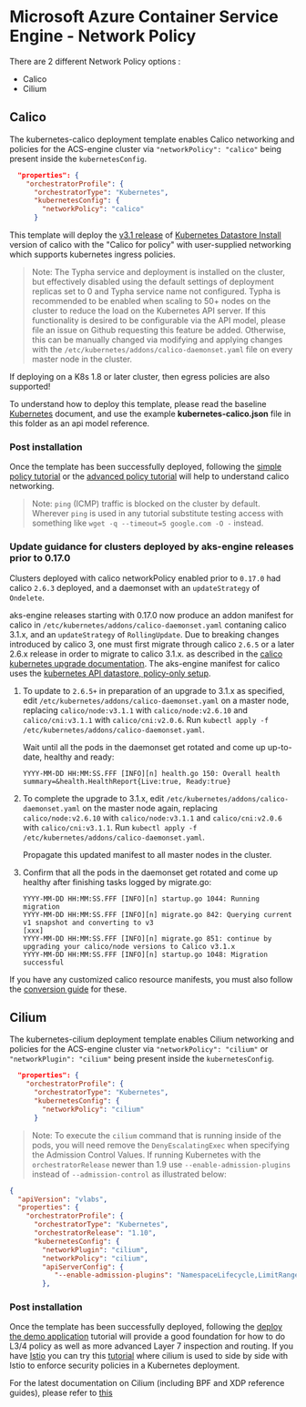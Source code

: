# Microsoft Azure Container Service Engine - Network Policy

There are 2 different Network Policy options :

- Calico
- Cilium

## Calico

The kubernetes-calico deployment template enables Calico networking and policies for the ACS-engine cluster via `"networkPolicy": "calico"` being present inside the `kubernetesConfig`.

```json
  "properties": {
    "orchestratorProfile": {
      "orchestratorType": "Kubernetes",
      "kubernetesConfig": {
        "networkPolicy": "calico"
      }
```

This template will deploy the [v3.1 release](https://docs.projectcalico.org/v3.1/releases/) of [Kubernetes Datastore Install](https://docs.projectcalico.org/v3.1/getting-started/kubernetes/installation/other) version of calico with the "Calico for policy" with user-supplied networking which supports kubernetes ingress policies.

> Note: The Typha service and deployment is installed on the cluster, but effectively disabled using the default settings of deployment replicas set to 0 and Typha service name not configured.  Typha is recommended to be enabled when scaling to 50+ nodes on the cluster to reduce the load on the Kubernetes API server.  If this functionality is desired to be configurable via the API model, please file an issue on Github requesting this feature be added.  Otherwise, this can be manually changed via modifying and applying changes with the `/etc/kubernetes/addons/calico-daemonset.yaml` file on every master node in the cluster.

If deploying on a K8s 1.8 or later cluster, then egress policies are also supported!

To understand how to deploy this template, please read the baseline [Kubernetes](../../docs/kubernetes.md) document, and use the example **kubernetes-calico.json** file in this folder as an api model reference.

### Post installation

Once the template has been successfully deployed, following the [simple policy tutorial](https://docs.projectcalico.org/v3.1/getting-started/kubernetes/tutorials/simple-policy) or the [advanced policy tutorial](https://docs.projectcalico.org/v3.1/getting-started/kubernetes/tutorials/advanced-policy) will help to understand calico networking.

> Note: `ping` (ICMP) traffic is blocked on the cluster by default.  Wherever `ping` is used in any tutorial substitute testing access with something like `wget -q --timeout=5 google.com -O -` instead.

### Update guidance for clusters deployed by aks-engine releases prior to 0.17.0
Clusters deployed with calico networkPolicy enabled prior to `0.17.0` had calico `2.6.3` deployed, and a daemonset with an `updateStrategy` of `Ondelete`.

aks-engine releases starting with 0.17.0 now produce an addon manifest for calico in `/etc/kubernetes/addons/calico-daemonset.yaml` contaning calico 3.1.x, and an `updateStrategy` of `RollingUpdate`. Due to breaking changes introduced by calico 3, one must first migrate through calico `2.6.5` or a later 2.6.x release in order to migrate to calico 3.1.x. as described in the [calico kubernetes upgrade documentation](https://docs.projectcalico.org/v3.1/getting-started/kubernetes/upgrade/). The aks-engine manifest for calico uses the [kubernetes API datastore, policy-only setup](https://docs.projectcalico.org/v3.1/getting-started/kubernetes/upgrade/upgrade#upgrading-an-installation-that-uses-the-kubernetes-api-datastore).

1. To update to `2.6.5+` in preparation of an upgrade to 3.1.x as specified, edit `/etc/kubernetes/addons/calico-daemonset.yaml` on a master node, replacing `calico/node:v3.1.1` with `calico/node:v2.6.10` and `calico/cni:v3.1.1` with `calico/cni:v2.0.6`. Run `kubectl apply -f /etc/kubernetes/addons/calico-daemonset.yaml`.

    Wait until all the pods in the daemonset get rotated and come up up-to-date, healthy and ready:

    `YYYY-MM-DD HH:MM:SS.FFF [INFO][n] health.go 150: Overall health summary=&health.HealthReport{Live:true, Ready:true}`

2. To complete the upgrade to 3.1.x, edit `/etc/kubernetes/addons/calico-daemonset.yaml` on the master node again, replacing `calico/node:v2.6.10` with `calico/node:v3.1.1` and `calico/cni:v2.0.6` with `calico/cni:v3.1.1`. Run `kubectl apply -f /etc/kubernetes/addons/calico-daemonset.yaml`.

    Propagate this updated manifest to all master nodes in the cluster.

3. Confirm that all the pods in the daemonset get rotated and come up healthy after finishing tasks logged by migrate.go:

    ```
    YYYY-MM-DD HH:MM:SS.FFF [INFO][n] startup.go 1044: Running migration
    YYYY-MM-DD HH:MM:SS.FFF [INFO][n] migrate.go 842: Querying current v1 snapshot and converting to v3
    [xxx]
    YYYY-MM-DD HH:MM:SS.FFF [INFO][n] migrate.go 851: continue by upgrading your calico/node versions to Calico v3.1.x
    YYYY-MM-DD HH:MM:SS.FFF [INFO][n] startup.go 1048: Migration successful
    ```

If you have any customized calico resource manifests, you must also follow the [conversion guide](https://docs.projectcalico.org/v3.0/getting-started/kubernetes/upgrade/convert) for these.

## Cilium

The kubernetes-cilium deployment template enables Cilium networking and policies for the ACS-engine cluster via `"networkPolicy": "cilium"` or `"networkPlugin": "cilium"` being present inside the `kubernetesConfig`.

```json
  "properties": {
    "orchestratorProfile": {
      "orchestratorType": "Kubernetes",
      "kubernetesConfig": {
        "networkPolicy": "cilium"
      }
```

> Note:  To execute the `cilium` command that is running inside of the pods, you will need remove the `DenyEscalatingExec` when specifying the Admission Control Values.  If running Kubernetes with the `orchestratorRelease` newer than 1.9 use `--enable-admission-plugins` instead of `--admission-control` as illustrated below:

```json
{
  "apiVersion": "vlabs",
  "properties": {
    "orchestratorProfile": {
      "orchestratorType": "Kubernetes",
      "orchestratorRelease": "1.10",
      "kubernetesConfig": {
        "networkPlugin": "cilium",
        "networkPolicy": "cilium",
        "apiServerConfig": {
           "--enable-admission-plugins": "NamespaceLifecycle,LimitRanger,ServiceAccount,DefaultStorageClass,DefaultTolerationSeconds,MutatingAdmissionWebhook,ValidatingAdmissionWebhook,ResourceQuota,AlwaysPullImages"
        },
```

### Post installation

Once the template has been successfully deployed, following the [deploy the demo application](http://cilium.readthedocs.io/en/latest/gettingstarted/minikube/#step-2-deploy-the-demo-application) tutorial will provide a good foundation for how to do L3/4 policy as well as more advanced Layer 7 inspection and routing. If you have [Istio](https://istio.io) you can try this [tutorial](http://cilium.readthedocs.io/en/latest/gettingstarted/istio/) where cilium is used to side by side with Istio to enforce security policies in a Kubernetes deployment. 

For the latest documentation on Cilium (including BPF and XDP reference guides), please refer to [this](http://cilium.readthedocs.io/en/latest/)
